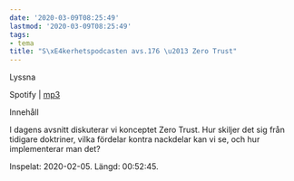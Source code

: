 ```yaml
---
date: '2020-03-09T08:25:49'
lastmod: '2020-03-09T08:25:49'
tags:
- tema
title: "S\xE4kerhetspodcasten avs.176 \u2013 Zero Trust"
---
```

Lyssna

Spotify \| [mp3](http://traffic.libsyn.com/sakerhetspodcasten/2020-02-05_Zero_Trust.mp3)

Innehåll

I dagens avsnitt diskuterar vi konceptet Zero Trust. Hur skiljer det sig från tidigare
doktriner, vilka fördelar kontra nackdelar kan vi se, och hur implementerar man det?

Inspelat: 2020-02-05. Längd: 00:52:45.

